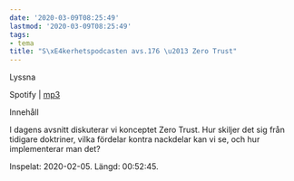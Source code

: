 ```yaml
---
date: '2020-03-09T08:25:49'
lastmod: '2020-03-09T08:25:49'
tags:
- tema
title: "S\xE4kerhetspodcasten avs.176 \u2013 Zero Trust"
---
```

Lyssna

Spotify \| [mp3](http://traffic.libsyn.com/sakerhetspodcasten/2020-02-05_Zero_Trust.mp3)

Innehåll

I dagens avsnitt diskuterar vi konceptet Zero Trust. Hur skiljer det sig från tidigare
doktriner, vilka fördelar kontra nackdelar kan vi se, och hur implementerar man det?

Inspelat: 2020-02-05. Längd: 00:52:45.

